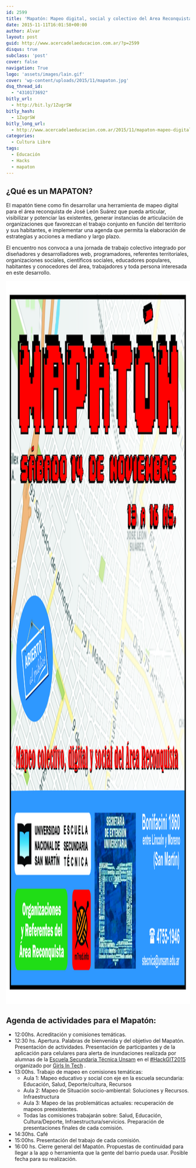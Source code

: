 ```yaml
---
id: 2599
title: 'Mapatón: Mapeo digital, social y colectivo del Area Reconquista'
date: 2015-11-11T16:01:58+00:00
author: Alvar
layout: post
guid: http://www.acercadelaeducacion.com.ar/?p=2599
disqus: true
subclass: 'post'
cover: false
navigation: True
logo: 'assets/images/lain.gif'
cover: 'wp-content/uploads/2015/11/mapaton.jpg'
dsq_thread_id:
  - "4310173692"
bitly_url:
  - http://bit.ly/1ZugrSW
bitly_hash:
  - 1ZugrSW
bitly_long_url:
  - http://www.acercadelaeducacion.com.ar/2015/11/mapaton-mapeo-digital-social-y-colectivo-del-area-reconquista/
categories:
  - Cultura Libre
tags:
  - Educación
  - Hacks
  - mapaton
---
```


<h2>¿Qué es un MAPATON?</h2>
El mapatón tiene como fin desarrollar una herramienta de mapeo digital para el área reconquista de José León Suárez que pueda articular, visibilizar y potenciar las existentes, generar instancias de articulación de organizaciones que favorezcan el trabajo conjunto en función del territorio y sus habitantes, e implementar una agenda que permita la elaboración de estrategias y acciones a mediano y largo plazo.

El encuentro nos convoca a una jornada de trabajo colectivo integrado por diseñadores y desarrolladores web, programadores, referentes territoriales, organizaciones sociales, científicos sociales, educadores populares, habitantes y conocedores del área, trabajadores y toda persona interesada en este desarrollo.

<!--more-->

<img class="alignleft size-full wp-image-2601" src="wp-content/uploads/2015/11/mapaton.jpg" alt="mapaton" width="1743" height="1975" />

## Agenda de actividades para el Mapatón:
<ul>
	<li>12:00hs. Acreditación y comisiones temáticas.</li>
	<li>12:30 hs. Apertura. Palabras de bienvenida y del objetivo del Mapatón. Presentación de actividades. Presentación de participantes y de la aplicación para celulares para alerta de inundaciones realizada por alumnas de la <a href="http://unsam.edu.ar/escuela_secundaria/" target="_blank">Escuela Secundaria Técnica Unsam</a> en el <a href="https://twitter.com/search?q=%23HackGIT2015" target="_blank">#HackGIT2015</a> organizado por <a href="https://twitter.com/girlsintecharg" target="_blank">Girls In Tech</a> .</li>
	<li>13:00hs. Trabajo de mapeo en comisiones temáticas:
<ul>
	<li>Aula 1: Mapeo educativo y social con eje en la escuela secundaria: Educación, Salud, Deporte/cultura, Recursos</li>
	<li>Aula 2: Mapeo de Situación socio-ambiental: Soluciones y Recursos. Infraestructura</li>
	<li>Aula 3: Mapeo de las problemáticas actuales: recuperación de mapeos preexistentes.</li>
	<li>Todas las comisiones trabajarán sobre: Salud, Educación, Cultura/Deporte, Infraestructura/servicios. Preparación de presentaciones finales de cada comisión.</li>
</ul>
</li>
	<li>14:30hs. Café</li>
	<li>15:00hs. Presentación del trabajo de cada comisión.</li>
	<li>16:00 hs. Cierre general del Mapatón. Propuestas de continuidad para llegar a la app o herramienta que la gente del barrio pueda usar. Posible fecha para su realización.</li>
</ul>
